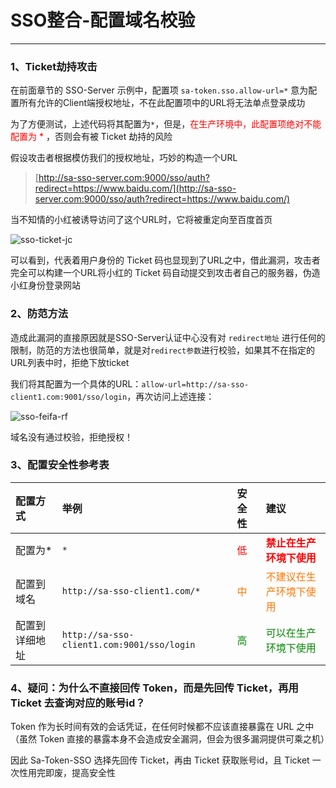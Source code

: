 # SSO整合-配置域名校验

--- 

### 1、Ticket劫持攻击
在前面章节的 SSO-Server 示例中，配置项 `sa-token.sso.allow-url=*` 意为配置所有允许的Client端授权地址，不在此配置项中的URL将无法单点登录成功

为了方便测试，上述代码将其配置为`*`，但是，<font color="#FF0000" >在生产环境中，此配置项绝对不能配置为 * </font>，否则会有被 Ticket 劫持的风险 

假设攻击者根据模仿我们的授权地址，巧妙的构造一个URL

> [http://sa-sso-server.com:9000/sso/auth?redirect=https://www.baidu.com/](http://sa-sso-server.com:9000/sso/auth?redirect=https://www.baidu.com/)

当不知情的小红被诱导访问了这个URL时，它将被重定向至百度首页

![sso-ticket-jc](https://oss.dev33.cn/sa-token/doc/sso/sso-ticket-jc.png 's-w-sh')

可以看到，代表着用户身份的 Ticket 码也显现到了URL之中，借此漏洞，攻击者完全可以构建一个URL将小红的 Ticket 码自动提交到攻击者自己的服务器，伪造小红身份登录网站

### 2、防范方法

造成此漏洞的直接原因就是SSO-Server认证中心没有对 `redirect地址` 进行任何的限制，防范的方法也很简单，就是对`redirect参数`进行校验，如果其不在指定的URL列表中时，拒绝下放ticket 

我们将其配置为一个具体的URL：`allow-url=http://sa-sso-client1.com:9001/sso/login`，再次访问上述连接：

![sso-feifa-rf](https://oss.dev33.cn/sa-token/doc/sso/sso-feifa-rf.png 's-w-sh')

域名没有通过校验，拒绝授权！

### 3、配置安全性参考表

| 配置方式		| 举例										| 安全性								|  建议									|
| :--------		| :--------									| :--------							| :--------								|
| 配置为*		| `*`										| <font color="#F00" >低</font>		| **<font color="#F00" >禁止在生产环境下使用</font>**	|
| 配置到域名	| `http://sa-sso-client1.com/*`					| <font color="#F70" >中</font>		| <font color="#F70" >不建议在生产环境下使用</font>	|
| 配置到详细地址| `http://sa-sso-client1.com:9001/sso/login`	| <font color="#080" >高</font>		| <font color="#080" >可以在生产环境下使用</font>	|


### 4、疑问：为什么不直接回传 Token，而是先回传 Ticket，再用 Ticket 去查询对应的账号id？
Token 作为长时间有效的会话凭证，在任何时候都不应该直接暴露在 URL 之中（虽然 Token 直接的暴露本身不会造成安全漏洞，但会为很多漏洞提供可乘之机）

因此 Sa-Token-SSO 选择先回传 Ticket，再由 Ticket 获取账号id，且 Ticket 一次性用完即废，提高安全性

